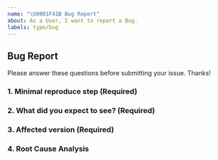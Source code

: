 ```yaml
---
name: "\U0001F41B Bug Report"
about: As a User, I want to report a Bug.
labels: type/bug
---
```


## Bug Report

Please answer these questions before submitting your issue. Thanks!

### 1. Minimal reproduce step (Required)

<!-- a step by step guide for reproducing the bug. -->

### 2. What did you expect to see? (Required)

### 3. Affected version (Required)

<!-- v3.0.0, v4.0.0, etc -->

### 4. Root Cause Analysis

<!-- should be filled by the investigator before it's closed -->

